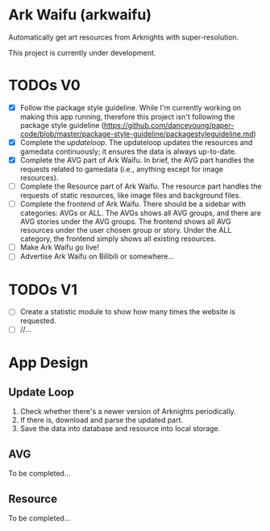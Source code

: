 # Ark Waifu (arkwaifu)

Automatically get art resources from Arknights with super-resolution.

This project is currently under development.

# TODOs V0 #

- [x] Follow the package style guideline. While I'm currently working on making this app running, therefore this project
  isn't following the package style
  guideline (https://github.com/danceyoung/paper-code/blob/master/package-style-guideline/packagestyleguideline.md)
- [x] Complete the *updateloop*. The updateloop updates the resources and gamedata continuously; it ensures the data is
  always up-to-date.
- [x] Complete the AVG part of Ark Waifu. In brief, the AVG part handles the requests related to gamedata (i.e.,
  anything except for image resources).
- [ ] Complete the Resource part of Ark Waifu. The resource part handles the requests of static resources, like image
  files and background files.
- [ ] Complete the frontend of Ark Waifu. There should be a sidebar with categories: AVGs or ALL. The AVGs shows all AVG
  groups, and there are AVG stories under the AVG groups. The frontend shows all AVG resources under the user chosen
  group or story. Under the ALL category, the frontend simply shows all existing resources.
- [ ] Make Ark Waifu go live!
- [ ] Advertise Ark Waifu on Bilibili or somewhere...

# TODOs V1 #

- [ ] Create a statistic module to show how many times the website is requested.
- [ ] //...

# App Design #

## Update Loop ##

1. Check whether there's a newer version of Arknights periodically.
2. If there is, download and parse the updated part.
3. Save the data into database and resource into local storage.

## AVG ##

To be completed...

## Resource ##

To be completed...